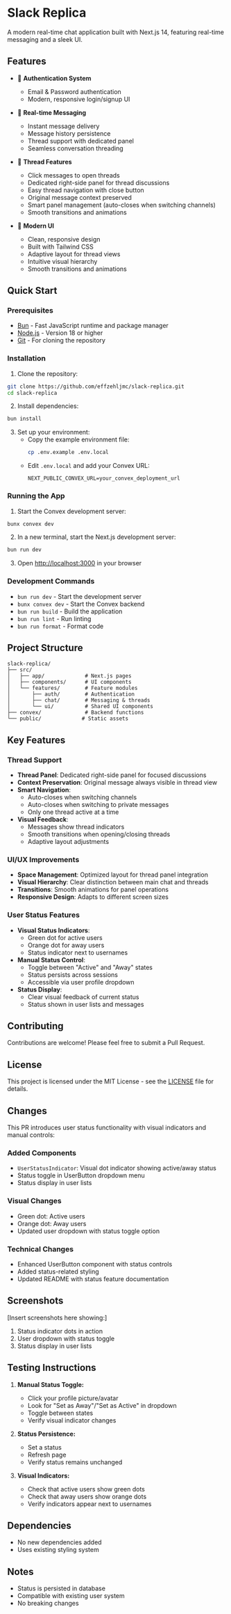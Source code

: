 # Slack Replica

A modern real-time chat application built with Next.js 14, featuring real-time messaging and a sleek UI.

## Features

- 🔐 **Authentication System**
  - Email & Password authentication
  - Modern, responsive login/signup UI

- 💬 **Real-time Messaging**
  - Instant message delivery
  - Message history persistence
  - Thread support with dedicated panel
  - Seamless conversation threading

- 🧵 **Thread Features**
  - Click messages to open threads
  - Dedicated right-side panel for thread discussions
  - Easy thread navigation with close button
  - Original message context preserved
  - Smart panel management (auto-closes when switching channels)
  - Smooth transitions and animations

- 📱 **Modern UI**
  - Clean, responsive design
  - Built with Tailwind CSS
  - Adaptive layout for thread views
  - Intuitive visual hierarchy
  - Smooth transitions and animations

## Quick Start

### Prerequisites

- [Bun](https://bun.sh) - Fast JavaScript runtime and package manager
- [Node.js](https://nodejs.org) - Version 18 or higher
- [Git](https://git-scm.com) - For cloning the repository

### Installation

1. Clone the repository:
```bash
git clone https://github.com/effzehljmc/slack-replica.git
cd slack-replica
```

2. Install dependencies:
```bash
bun install
```

3. Set up your environment:
   - Copy the example environment file:
     ```bash
     cp .env.example .env.local
     ```
   - Edit `.env.local` and add your Convex URL:
     ```env
     NEXT_PUBLIC_CONVEX_URL=your_convex_deployment_url
     ```

### Running the App

1. Start the Convex development server:
```bash
bunx convex dev
```

2. In a new terminal, start the Next.js development server:
```bash
bun run dev
```

3. Open [http://localhost:3000](http://localhost:3000) in your browser

### Development Commands

- `bun run dev` - Start the development server
- `bunx convex dev` - Start the Convex backend
- `bun run build` - Build the application
- `bun run lint` - Run linting
- `bun run format` - Format code

## Project Structure

```
slack-replica/
├── src/
│   ├── app/             # Next.js pages
│   ├── components/      # UI components
│   └── features/        # Feature modules
│       ├── auth/        # Authentication
│       ├── chat/        # Messaging & threads
│       └── ui/          # Shared UI components
├── convex/              # Backend functions
└── public/             # Static assets
```

## Key Features

### Thread Support
- **Thread Panel**: Dedicated right-side panel for focused discussions
- **Context Preservation**: Original message always visible in thread view
- **Smart Navigation**: 
  - Auto-closes when switching channels
  - Auto-closes when switching to private messages
  - Only one thread active at a time
- **Visual Feedback**:
  - Messages show thread indicators
  - Smooth transitions when opening/closing threads
  - Adaptive layout adjustments

### UI/UX Improvements
- **Space Management**: Optimized layout for thread panel integration
- **Visual Hierarchy**: Clear distinction between main chat and threads
- **Transitions**: Smooth animations for panel operations
- **Responsive Design**: Adapts to different screen sizes

### User Status Features
- **Visual Status Indicators**: 
  - Green dot for active users
  - Orange dot for away users
  - Status indicator next to usernames
- **Manual Status Control**:
  - Toggle between "Active" and "Away" states
  - Status persists across sessions
  - Accessible via user profile dropdown
- **Status Display**:
  - Clear visual feedback of current status
  - Status shown in user lists and messages

## Contributing

Contributions are welcome! Please feel free to submit a Pull Request.

## License

This project is licensed under the MIT License - see the [LICENSE](LICENSE) file for details.

## Changes
This PR introduces user status functionality with visual indicators and manual controls:

### Added Components
- `UserStatusIndicator`: Visual dot indicator showing active/away status
- Status toggle in UserButton dropdown menu
- Status display in user lists

### Visual Changes
- Green dot: Active users
- Orange dot: Away users
- Updated user dropdown with status toggle option

### Technical Changes
- Enhanced UserButton component with status controls
- Added status-related styling
- Updated README with status feature documentation

## Screenshots
[Insert screenshots here showing:]
1. Status indicator dots in action
2. User dropdown with status toggle
3. Status display in user lists

## Testing Instructions
1. **Manual Status Toggle:**
   - Click your profile picture/avatar
   - Look for "Set as Away"/"Set as Active" in dropdown
   - Toggle between states
   - Verify visual indicator changes

2. **Status Persistence:**
   - Set a status
   - Refresh page
   - Verify status remains unchanged

3. **Visual Indicators:**
   - Check that active users show green dots
   - Check that away users show orange dots
   - Verify indicators appear next to usernames

## Dependencies
- No new dependencies added
- Uses existing styling system

## Notes
- Status is persisted in database
- Compatible with existing user system
- No breaking changes
